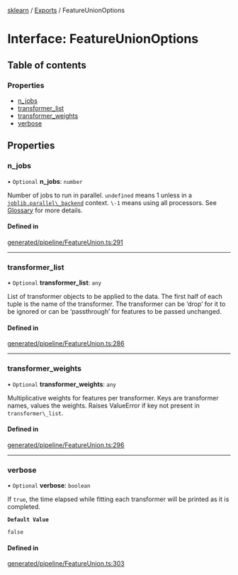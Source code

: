 [sklearn](../readme.md) / [Exports](../modules.md) / FeatureUnionOptions

# Interface: FeatureUnionOptions

## Table of contents

### Properties

- [n\_jobs](FeatureUnionOptions.md#n_jobs)
- [transformer\_list](FeatureUnionOptions.md#transformer_list)
- [transformer\_weights](FeatureUnionOptions.md#transformer_weights)
- [verbose](FeatureUnionOptions.md#verbose)

## Properties

### n\_jobs

• `Optional` **n\_jobs**: `number`

Number of jobs to run in parallel. `undefined` means 1 unless in a [`joblib.parallel\_backend`](https://joblib.readthedocs.io/en/latest/parallel.html#joblib.parallel_backend "(in joblib v1.3.0.dev0)") context. `\-1` means using all processors. See [Glossary](../../glossary.html#term-n_jobs) for more details.

#### Defined in

[generated/pipeline/FeatureUnion.ts:291](https://github.com/transitive-bullshit/scikit-learn-ts/blob/367336a/packages/sklearn/src/generated/pipeline/FeatureUnion.ts#L291)

___

### transformer\_list

• `Optional` **transformer\_list**: `any`

List of transformer objects to be applied to the data. The first half of each tuple is the name of the transformer. The transformer can be ‘drop’ for it to be ignored or can be ‘passthrough’ for features to be passed unchanged.

#### Defined in

[generated/pipeline/FeatureUnion.ts:286](https://github.com/transitive-bullshit/scikit-learn-ts/blob/367336a/packages/sklearn/src/generated/pipeline/FeatureUnion.ts#L286)

___

### transformer\_weights

• `Optional` **transformer\_weights**: `any`

Multiplicative weights for features per transformer. Keys are transformer names, values the weights. Raises ValueError if key not present in `transformer\_list`.

#### Defined in

[generated/pipeline/FeatureUnion.ts:296](https://github.com/transitive-bullshit/scikit-learn-ts/blob/367336a/packages/sklearn/src/generated/pipeline/FeatureUnion.ts#L296)

___

### verbose

• `Optional` **verbose**: `boolean`

If `true`, the time elapsed while fitting each transformer will be printed as it is completed.

**`Default Value`**

`false`

#### Defined in

[generated/pipeline/FeatureUnion.ts:303](https://github.com/transitive-bullshit/scikit-learn-ts/blob/367336a/packages/sklearn/src/generated/pipeline/FeatureUnion.ts#L303)
